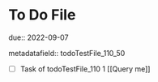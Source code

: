 # To Do File

due:: 2022-09-07

metadatafield:: todoTestFile_110_50

- [ ] Task of todoTestFile_110 1 [[Query me]]
